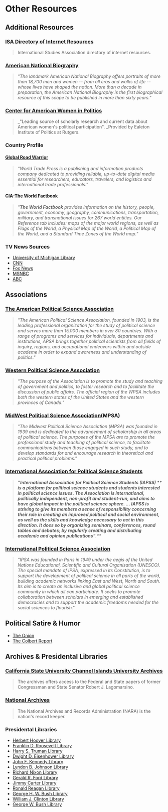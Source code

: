# Other Resources

## Additional Resources

### [ISA Directory of Internet Resources](http://www.isanet.org/Programs/Website-Directory)

> International Studies Association directory of internet resources.

### [American National Biography](http://summit.csuci.edu:2048/login?url=http://www.anb.org/)

> _"The landmark American National Biography offers portraits of more than 18,700 men and women -- from all eras and walks of life -- whose lives have shaped the nation. More than a decade in preparation, the American National Biography is the first biographical resource of this scope to be published in more than sixty years."_

### [Center for American Women in Politics](http://www.cawp.rutgers.edu/)

> \_"Leading source of scholarly research and current data about American women's political participation". \_Provided by Ealeton Institute of Politics at Rutgers.

### Country Profile

#### [Global Road Warrior](http://summit.csuci.edu:2048/login?url=http://www.globalroadwarrior.com/directclient_index2.asp?c=csuci)

> _"World Trade Press is a publishing and information products company dedicated to providing reliable, up-to-date digital media essential for researchers, educators, travelers, and logistics and international trade professionals."_

#### [CIA-The World Factbook](https://www.cia.gov/library/publications/the-world-factbook/)

> _"**The World Factbook** provides information on the history, people, government, economy, geography, communications, transportation, military, and transnational issues for 267 world entities. Our Reference tab includes: maps of the major world regions, as well as Flags of the World, a Physical Map of the World, a Political Map of the World, and a Standard Time Zones of the World map."_

### TV News Sources

* [University of Michigan Library](http://guides.lib.umich.edu/c.php?g=637508&p=4462444)
* [CNN](http://www.cnn.com/)
* [Fox News](http://www.foxnews.com/)
* [MSNBC](http://www.msnbc.msn.com/)
* [ABC](http://abcnews.go.com/)

## Associations

### [The American Political Science Association](http://www.apsanet.org/)

> _"The American Political Science Association, founded in 1903, is the leading professional organization for the study of political science and serves more than 15,000 members in over 80 countries. With a range of programs and services for individuals, departments and institutions, APSA brings together political scientists from all fields of inquiry, regions, and occupational endeavors within and outside academe in order to expand awareness and understanding of politics."_

### [Western Political Science Association](http://wpsa.research.pdx.edu/)

> _"The purpose of the Association is to promote the study and teaching of government and politics, to foster research and to facilitate the discussion of public affairs. The official region of the WPSA includes both the western states of the United States and the western provinces of Canada."_

### [MidWest Political Science Association](http://www.mpsanet.org/)\(MPSA\)

> _"The Midwest Political Science Association \(MPSA\) was founded in 1939 and is dedicated to the advancement of scholarship in all areas of political science. The purposes of the MPSA are to promote the professional study and teaching of political science, to facilitate communications between those engaged in such study, and to develop standards for and encourage research in theoretical and practical political problems."_

### [International Association for Political Science Students](http://www.iapss.org/)

> _**"International Association for Political Science Students \(IAPSS\) ** is a platform for political science students and students interested in political science issues. The Association is international, politically independent, non-profit and student-run, and aims to have global impact in the political science sphere. ... IAPSS is striving to give its members a sense of responsibility concerning their role in creating an improved political and social environment, as well as the skills and knowledge necessary to act in this direction. It does so by organizing seminars, conferences, round tables and debates; by regularly creating and distributing academic and opinion publications"**.**_

### [International Political Science Association](http://www.ipsa.org)

> _"IPSA was founded in Paris in 1949 under the aegis of the United Nations Educational, Scientific and Cultural Organisation \(UNESCO\). The special mandate of IPSA, expressed in its Constitution, is to support the development of political science in all parts of the world, building academic networks linking East and West, North and South. Its aim is to create an inclusive and global political science community in which all can participate. It seeks to promote collaboration between scholars in emerging and established democracies and to support the academic freedoms needed for the social sciences to flourish."_

## Political Satire & Humor

* [The Onion](http://www.theonion.com/)
* [The Colbert Report](http://www.colbertnation.com/)

## Archives & Presidental Libraries

### [California State University Channel Islands University Archives](http://library.csuci.edu/collections/lagomarsino/index.htm)

> The archives offers access to the Federal and State papers of former Congressman and State Senator Robert J. Lagomarsino.

### [National Archives](http://www.archives.gov/)

> The National Archives and Records Administration \(NARA\) is the nation's record keeper.

### Presidental Libraries

* [Herbert Hoover Library](http://www.hoover.archives.gov/)
* [Franklin D. Roosevelt Library](http://www.fdrlibrary.marist.edu/)
* [Harry S. Truman Library](http://www.trumanlibrary.org/)
* [Dwight D. Eisenhower Library](http://www.eisenhower.archives.gov/)
* [John F. Kennedy Library](http://www.jfklibrary.org/)
* [Lyndon B. Johnson Library](http://www.lbjlibrary.org/)
* [Richard Nixon Library](http://www.nixonlibrary.gov/index.php)
* [Gerald R. Ford Library](http://www.fordlibrarymuseum.gov/)
* [Jimmy Carter Library](http://www.jimmycarterlibrary.gov/)
* [Ronald Reagan Library](https://www.reaganfoundation.org/)
* [George H. W. Bush Library](http://bushlibrary.tamu.edu/)
* [William J. Clinton Library](http://www.clintonlibrary.gov/)
* [George W. Bush Library](http://www.georgewbushlibrary.smu.edu/)



